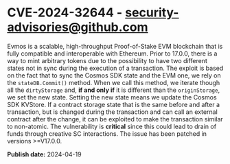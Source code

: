 # CVE-2024-32644 - security-advisories@github.com

Evmos is a scalable, high-throughput Proof-of-Stake EVM blockchain that is fully compatible and interoperable with Ethereum. Prior to 17.0.0, there is a way to mint arbitrary tokens due to the possibility to have two different states not in sync during the execution of a transaction. The exploit is based on the fact that to sync the Cosmos SDK state and the EVM one, we rely on the `stateDB.Commit()` method. When we call this method, we iterate though all the `dirtyStorage` and, **if and only if** it is different than the `originStorage`, we set the new state. Setting the new state means we update the Cosmos SDK KVStore.  If a contract storage state that is the same before and after a transaction, but is changed during the transaction and can call an external contract after the change, it can be exploited to make the transaction similar to non-atomic. The vulnerability is **critical** since this could lead to drain of funds through creative SC interactions.  The issue has been patched in versions >=V17.0.0.

**Publish date:** 2024-04-19

